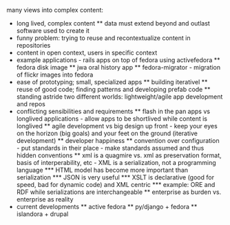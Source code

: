 many views into complex content:

* long lived, complex content
** data must extend beyond and outlast software used to create it
* funny problem: trying to reuse and recontextualize content in repositories
* content in open context, users in specific context
* example applications - rails apps on top of fedora using activefedora
** fedora disk image
** jwa oral history app
** fedora-migrator - migration of flickr images into fedora
* ease of prototyping; small, specialized apps
** building iterativel
** reuse of good code; finding patterns and developing prefab code
** standing astride two different worlds: lightweight/agile app development and repos
* conflicting sensibilities and requirements
** flash in the pan apps vs longlived applications - allow apps to be shortlived while content is longlived
** agile development vs big design up front - keep your eyes on the horizon (big goals) and your feet on the ground (iterative development)
** developer happiness
** convention over configuration - put standards in their place - make standards assumed and thus hidden conventions
** xml is a quagmire vs. xml as preservation format, basis of interperability, etc - XML is a serialization, not a programming language
*** HTML model has become more important than serialization
*** JSON is very useful
*** XSLT is declarative (good for speed, bad for dynamic code) and XML centric
*** example: ORE and RDF while serializations are interchangeable
** enterprise as burden vs. enterprise as reality
* current developments
** active fedora
** py/django + fedora
** islandora + drupal
